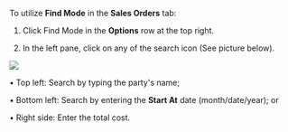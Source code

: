 
To utilize **Find Mode** in the **Sales Orders** tab: 

1. Click Find Mode in the **Options** row at the top right. 

2. In the left pane, click on any of the search icon (See picture below). 

![](sales_order_find_mode.png)

• Top left: Search by typing the party's name; 

• Bottom left: Search by entering the **Start At** date (month/date/year); or

• Right side: Enter the total cost. 


